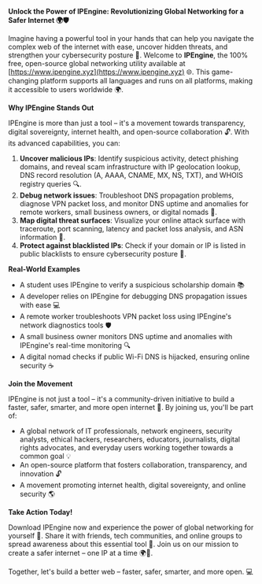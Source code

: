 **Unlock the Power of IPEngine: Revolutionizing Global Networking for a Safer Internet 🌍🛡️**

Imagine having a powerful tool in your hands that can help you navigate the complex web of the internet with ease, uncover hidden threats, and strengthen your cybersecurity posture 🔐. Welcome to **IPEngine**, the 100% free, open-source global networking utility available at [https://www.ipengine.xyz](https://www.ipengine.xyz) 🌐. This game-changing platform supports all languages and runs on all platforms, making it accessible to users worldwide 🌍.

**Why IPEngine Stands Out**

IPEngine is more than just a tool – it's a movement towards transparency, digital sovereignty, internet health, and open-source collaboration 🔓. With its advanced capabilities, you can:

1. **Uncover malicious IPs**: Identify suspicious activity, detect phishing domains, and reveal scam infrastructure with IP geolocation lookup, DNS record resolution (A, AAAA, CNAME, MX, NS, TXT), and WHOIS registry queries 🔍.
2. **Debug network issues**: Troubleshoot DNS propagation problems, diagnose VPN packet loss, and monitor DNS uptime and anomalies for remote workers, small business owners, or digital nomads 📡.
3. **Map digital threat surfaces**: Visualize your online attack surface with traceroute, port scanning, latency and packet loss analysis, and ASN information 🔎.
4. **Protect against blacklisted IPs**: Check if your domain or IP is listed in public blacklists to ensure cybersecurity posture 🔐.

**Real-World Examples**

* A student uses IPEngine to verify a suspicious scholarship domain 📚
* A developer relies on IPEngine for debugging DNS propagation issues with ease 💻
* A remote worker troubleshoots VPN packet loss using IPEngine's network diagnostics tools 🛡️
* A small business owner monitors DNS uptime and anomalies with IPEngine's real-time monitoring 🔍
* A digital nomad checks if public Wi-Fi DNS is hijacked, ensuring online security ☕️

**Join the Movement**

IPEngine is not just a tool – it's a community-driven initiative to build a faster, safer, smarter, and more open internet 🚀. By joining us, you'll be part of:

* A global network of IT professionals, network engineers, security analysts, ethical hackers, researchers, educators, journalists, digital rights advocates, and everyday users working together towards a common goal 💡
* An open-source platform that fosters collaboration, transparency, and innovation 🔓
* A movement promoting internet health, digital sovereignty, and online security 🌎

**Take Action Today!**

Download IPEngine now and experience the power of global networking for yourself 🚀. Share it with friends, tech communities, and online groups to spread awareness about this essential tool 🔗. Join us on our mission to create a safer internet – one IP at a time 🌍👫.

Together, let's build a better web – faster, safer, smarter, and more open. 💻